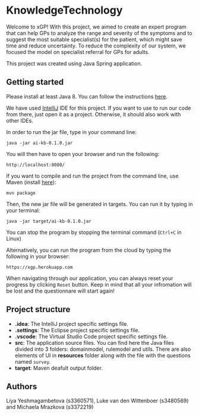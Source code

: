 # KnowledgeTechnology

Welcome to xGP! With this project, we aimed to create an 
expert program that can help GPs to analyze the range 
and severity of the symptoms and to suggest the most 
suitable specialist(s) for the patient, which might save time and reduce uncertainty. 
To reduce the complexity of our system, we focused the model on specialist referral for GPs for adults.

This project was created using Java Spring application.

## Getting started

Please install at least Java 8. You can follow the instructions [here](https://www.java.com/en/download/help/download_options.xml).

We have used [IntelliJ](https://www.jetbrains.com/idea/) IDE for this project. If you want to use to run our code from there, 
just open it as a project. Otherwise, it should also work with other IDEs.

In order to run the jar file, type in your command line:
```
java -jar ai-kb-0.1.0.jar 
```
You will then have to open your browser and run the following:
```
http://localhost:8080/
```

If you want to compile and run the project from the command line, use Maven (install [here](https://maven.apache.org/install.html)):
```
mvn package
```
Then, the new jar file will be generated in targets. You can run it by typing in your terminal:
```
java -jar target/ai-kb-0.1.0.jar 
```
You can stop the program by stopping the terminal command (`Ctrl+C` in Linux)


Alternatively, you can run the program from the cloud by typing the following in your browser:
```
https://xgp.herokuapp.com
```

When navigating through our application, you can always reset your progress by clicking `Reset` button. Keep in mind that all your infromation will be lost and the questionnare will start again!

## Project structure
* __.idea__: The IntelliJ project specific settings file.
* __.settings__: The Eclipse project specific settings file.
* __.vscode__: The Virtual Studio Code project specific settings file.
* __src__: The application source files. You can find here the Java files divided into 3 folders: 
domainmodel, rulemodel and utils. There are also elements of UI in __resources__ folder along with the file 
with the questions named `survey`.
* __target__: Maven deafult output folder.

## Authors
Liya Yeshmagambetova (s3360571), Luke van den Wittenboer (s3480569) and Michaela Mrazkova (s3372219)



